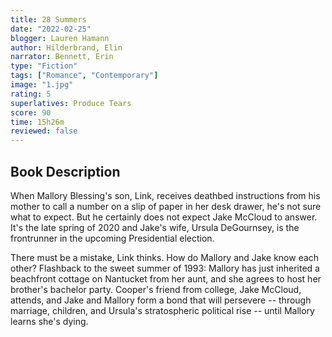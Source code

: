 ```yaml
---
title: 28 Summers
date: "2022-02-25"
blogger: Lauren Hamann
author: Hilderbrand, Elin
narrator: Bennett, Erin
type: "Fiction"
tags: ["Romance", "Contemporary"]
image: "1.jpg"
rating: 5
superlatives: Produce Tears
score: 90
time: 15h26m
reviewed: false
---
```


## Book Description

When Mallory Blessing's son, Link, receives deathbed instructions from his mother to call a number on a slip of paper in her desk drawer, he's not sure what to expect. But he certainly does not expect Jake McCloud to answer. It's the late spring of 2020 and Jake's wife, Ursula DeGournsey, is the frontrunner in the upcoming Presidential election.

There must be a mistake, Link thinks. How do Mallory and Jake know each other?
Flashback to the sweet summer of 1993: Mallory has just inherited a beachfront cottage on Nantucket from her aunt, and she agrees to host her brother's bachelor party. Cooper's friend from college, Jake McCloud, attends, and Jake and Mallory form a bond that will persevere -- through marriage, children, and Ursula's stratospheric political rise -- until Mallory learns she's dying.
